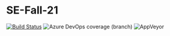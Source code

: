 # SE-Fall-21

[![Build Status](https://app.travis-ci.com/freakNewton/SE-Fall-21.svg?branch=main)](https://app.travis-ci.com/freakNewton/SE-Fall-21)
![Azure DevOps coverage (branch)](https://img.shields.io/azure-devops/coverage/ncsu/SE-Fall-21/2)
<img alt="AppVeyor" src="https://img.shields.io/appveyor/build/freakNewton/SE-Fall-21">
